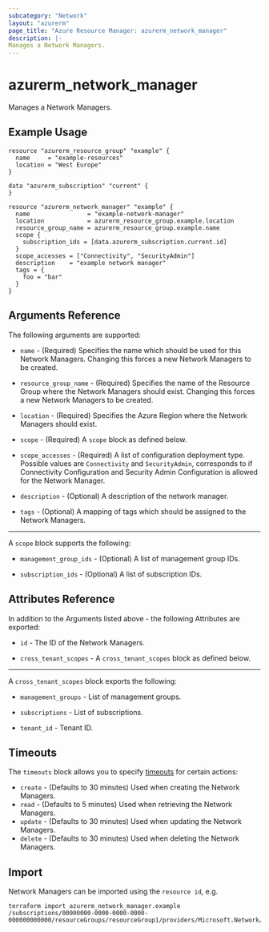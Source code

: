 ```yaml
---
subcategory: "Network"
layout: "azurerm"
page_title: "Azure Resource Manager: azurerm_network_manager"
description: |-
Manages a Network Managers.
---
```


# azurerm_network_manager

Manages a Network Managers.

## Example Usage

```hcl
resource "azurerm_resource_group" "example" {
  name     = "example-resources"
  location = "West Europe"
}

data "azurerm_subscription" "current" {
}

resource "azurerm_network_manager" "example" {
  name                = "example-network-manager"
  location            = azurerm_resource_group.example.location
  resource_group_name = azurerm_resource_group.example.name
  scope {
    subscription_ids = [data.azurerm_subscription.current.id]
  }
  scope_accesses = ["Connectivity", "SecurityAdmin"]
  description    = "example network manager"
  tags = {
    foo = "bar"
  }
}
```

## Arguments Reference

The following arguments are supported:

* `name` - (Required) Specifies the name which should be used for this Network Managers. Changing this forces a new Network Managers to be created.

* `resource_group_name` - (Required) Specifies the name of the Resource Group where the Network Managers should exist. Changing this forces a new Network Managers to be created.

* `location` - (Required) Specifies the Azure Region where the Network Managers should exist.

* `scope` - (Required) A `scope` block as defined below.

* `scope_accesses` - (Required) A list of configuration deployment type. Possible values are `Connectivity` and `SecurityAdmin`, corresponds to if Connectivity Configuration and Security Admin Configuration is allowed for the Network Manager.

* `description` - (Optional) A description of the network manager.

* `tags` - (Optional) A mapping of tags which should be assigned to the Network Managers.

---

A `scope` block supports the following:

* `management_group_ids` - (Optional) A list of management group IDs.

* `subscription_ids` - (Optional) A list of subscription IDs.

## Attributes Reference

In addition to the Arguments listed above - the following Attributes are exported:

* `id` - The ID of the Network Managers.

* `cross_tenant_scopes` - A `cross_tenant_scopes` block as defined below.

---

A `cross_tenant_scopes` block exports the following:

* `management_groups` - List of management groups.

* `subscriptions` - List of subscriptions.

* `tenant_id` - Tenant ID.

## Timeouts

The `timeouts` block allows you to specify [timeouts](https://www.terraform.io/language/resources/syntax#operation-timeouts) for certain actions:

* `create` - (Defaults to 30 minutes) Used when creating the Network Managers.
* `read` - (Defaults to 5 minutes) Used when retrieving the Network Managers.
* `update` - (Defaults to 30 minutes) Used when updating the Network Managers.
* `delete` - (Defaults to 30 minutes) Used when deleting the Network Managers.

## Import

Network Managers can be imported using the `resource id`, e.g.

```shell
terraform import azurerm_network_manager.example /subscriptions/00000000-0000-0000-0000-000000000000/resourceGroups/resourceGroup1/providers/Microsoft.Network/networkManagers/networkManager1
```
